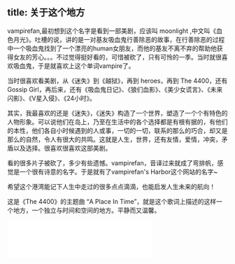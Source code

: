 title: 关于这个地方
--------------------

vampirefan,最初想到这个名字是看到一部美剧，应该叫 moonlight ,中文叫《血色月光》。吐槽的说，讲的是一对基友吸血鬼行善除恶的故事，在行善除恶的过程中一个吸血鬼找到了一个漂亮的human女朋友，而他的基友不离不弃的帮助他获得女友的芳心。。。不过觉得挺好看的，可惜被砍了，只有可怜的一季。当时就很喜欢吸血鬼，于是就喜欢上这个单词vampire了。

当时很喜欢看美剧，从《迷失》到《越狱》，再到 heroes，再到 The 4400，还有 Gossip Girl，再后来，还有《吸血鬼日记》、《狼们血影》、《美少女谎言》、《未来闪影》、《V星入侵》、《24小时》。

其实，我最喜欢的还是《迷失》，《迷失》构造了一个世界，塑造了一个个有特色的人物形象。可以说他们在岛上，乃至在生活中的各个选择都是有根有据的，有他们的本性，他们各自小时候遇到的人或事，一切的一切，联系的那么的巧合，却又是那么的自然，令人有很大的共鸣。这就是人生，世界，还有友情，爱情，冲突，矛盾以及选择。很喜欢很喜欢这部美剧。

看的很多片子被砍了，多少有些遗憾。vampirefan，音译过来就成了弯排帆，感觉是一个很有诗意的名字。于是就有了vampirefan's Harbor这个网站的名字~

希望这个港湾能记下人生中走过的很多点点滴滴，也能启发人生未来的航向！

这是《The 4400》的主题曲 “A Place In Time”，就是这个歌词上描述的这样一个地方，一个独立与时间和空间的地方。平静而又温馨。

<iframe frameborder="no" border="0" marginwidth="0" marginheight="0" width=330 height=86 src="//music.163.com/outchain/player?type=2&id=5045991&auto=1&height=66"></iframe>